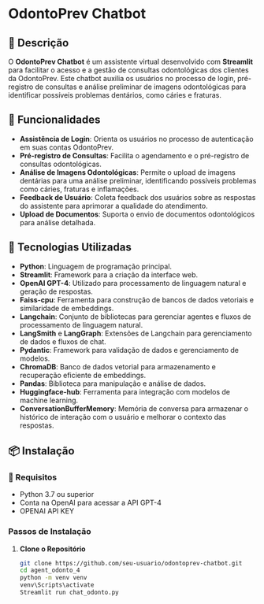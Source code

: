 # OdontoPrev Chatbot

## 📄 Descrição

O **OdontoPrev Chatbot** é um assistente virtual desenvolvido com **Streamlit** para facilitar o acesso e a gestão de consultas odontológicas dos clientes da OdontoPrev. Este chatbot auxilia os usuários no processo de login, pré-registro de consultas e análise preliminar de imagens odontológicas para identificar possíveis problemas dentários, como cáries e fraturas.

## 🚀 Funcionalidades

- **Assistência de Login**: Orienta os usuários no processo de autenticação em suas contas OdontoPrev.
- **Pré-registro de Consultas**: Facilita o agendamento e o pré-registro de consultas odontológicas.
- **Análise de Imagens Odontológicas**: Permite o upload de imagens dentárias para uma análise preliminar, identificando possíveis problemas como cáries, fraturas e inflamações.
- **Feedback de Usuário**: Coleta feedback dos usuários sobre as respostas do assistente para aprimorar a qualidade do atendimento.
- **Upload de Documentos**: Suporta o envio de documentos odontológicos para análise detalhada.

## 🔧 Tecnologias Utilizadas

- **Python**: Linguagem de programação principal.
- **Streamlit**: Framework para a criação da interface web.
- **OpenAI GPT-4**: Utilizado para processamento de linguagem natural e geração de respostas.
- **Faiss-cpu**: Ferramenta para construção de bancos de dados vetoriais e similaridade de embeddings.
- **Langchain**: Conjunto de bibliotecas para gerenciar agentes e fluxos de processamento de linguagem natural.
- **LangSmith** e **LangGraph**: Extensões de Langchain para gerenciamento de dados e fluxos de chat.
- **Pydantic**: Framework para validação de dados e gerenciamento de modelos.
- **ChromaDB**: Banco de dados vetorial para armazenamento e recuperação eficiente de embeddings.
- **Pandas**: Biblioteca para manipulação e análise de dados.
- **Huggingface-hub**: Ferramenta para integração com modelos de machine learning.
- **ConversationBufferMemory**: Memória de conversa para armazenar o histórico de interação com o usuário e melhorar o contexto das respostas.

## 📦 Instalação

### 📝 Requisitos

- Python 3.7 ou superior
- Conta na OpenAI para acessar a API GPT-4
- OPENAI API KEY

### Passos de Instalação

1. **Clone o Repositório**

   ```bash
   git clone https://github.com/seu-usuario/odontoprev-chatbot.git
   cd agent_odonto_4
   python -m venv venv
   venv\Scripts\activate
   Streamlit run chat_odonto.py
   
